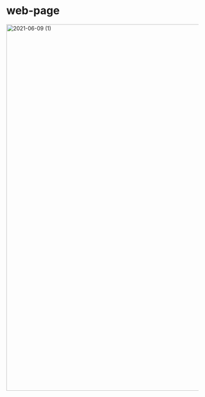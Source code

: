 # web-page

<img width="960" alt="2021-06-09 (1)" src="https://user-images.githubusercontent.com/84802273/121337268-fb37f780-c939-11eb-94c8-55652bdfeda6.png">
